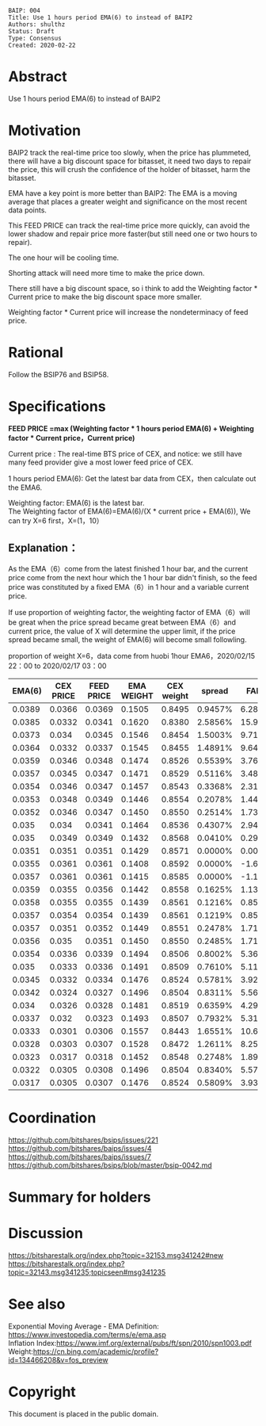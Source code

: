 ```
BAIP: 004
Title: Use 1 hours period EMA(6) to instead of BAIP2
Authors: shulthz
Status: Draft
Type: Consensus 
Created: 2020-02-22
```

# Abstract
Use 1 hours period EMA(6) to instead of BAIP2

# Motivation
BAIP2 track the real-time price too slowly, when the price has plummeted, there will have a big discount space for bitasset, it need two days to repair the price, this will crush the confidence of the holder of bitasset, harm the bitasset.

EMA have a key point is more better than BAIP2: The EMA is a moving average that places a greater weight and significance on the most recent data points.

This FEED PRICE can track the real-time price more quickly, can avoid the lower shadow and repair price more faster(but still need one or two hours to repair).

The one hour will be cooling time.

Shorting attack will need more time to make the price down.

There still have a big discount space, so i think to add the Weighting factor * Current price to make the big discount space more smaller.

Weighting factor * Current price will increase the nondeterminacy of feed price.

# Rational

Follow the BSIP76 and BSIP58.

# Specifications

**FEED PRICE =max (Weighting factor * 1 hours period EMA(6) + Weighting factor * Current price，Current price)**

Current price : The real-time BTS price of CEX, and notice: we still have many feed provider give a most lower feed price of CEX.

1 hours period EMA(6): Get the latest bar data from CEX，then calculate out the EMA6.

Weighting factor: EMA(6) is the latest bar.      
The Weighting factor of EMA(6)=EMA(6)/(X * current price + EMA(6)), We can try X=6 first，X=(1，10）

## Explanation：
As the EMA（6）come from the latest finished 1 hour bar, and the current price come from the next hour which the 1 hour bar didn't finish, so the feed price was constituted by a fixed EMA（6）in 1 hour and a variable current price.

If use proportion of weighting factor, the weighting factor of EMA（6）will be great when the price spread became great between EMA（6）and current price, the value of X will determine the upper limit,  if the price spread became small, the weight of EMA(6) will become small followling.

proportion of weight X=6，data come from huobi 1hour EMA6，2020/02/15 22：00 to 2020/02/17 03：00

| EMA\(6\) | CEX PRICE   | FEED PRICE      | EMA WEIGHT   | CEX weight    | spread    | FALL       |
|-----------|---------|----------|----------|----------|----------|----------|
| 0\.0389   | 0\.0366 | 0\.0369  | 0\.1505  | 0\.8495  | 0\.9457% | 6\.28%   |
| 0\.0385   | 0\.0332 | 0\.0341  | 0\.1620  | 0\.8380  | 2\.5856% | 15\.96%  |
| 0\.0373   | 0\.034  | 0\.0345  | 0\.1546  | 0\.8454  | 1\.5003% | 9\.71%   |
| 0\.0364   | 0\.0332 | 0\.0337  | 0\.1545  | 0\.8455  | 1\.4891% | 9\.64%   |
| 0\.0359   | 0\.0346 | 0\.0348  | 0\.1474  | 0\.8526  | 0\.5539% | 3\.76%   |
| 0\.0357   | 0\.0345 | 0\.0347  | 0\.1471  | 0\.8529  | 0\.5116% | 3\.48%   |
| 0\.0354   | 0\.0346 | 0\.0347  | 0\.1457  | 0\.8543  | 0\.3368% | 2\.31%   |
| 0\.0353   | 0\.0348 | 0\.0349  | 0\.1446  | 0\.8554  | 0\.2078% | 1\.44%   |
| 0\.0352   | 0\.0346 | 0\.0347  | 0\.1450  | 0\.8550  | 0\.2514% | 1\.73%   |
| 0\.035    | 0\.034  | 0\.0341  | 0\.1464  | 0\.8536  | 0\.4307% | 2\.94%   |
| 0\.035    | 0\.0349 | 0\.0349  | 0\.1432  | 0\.8568  | 0\.0410% | 0\.29%   |
| 0\.0351   | 0\.0351 | 0\.0351  | 0\.1429  | 0\.8571  | 0\.0000% | 0\.00%   |
| 0\.0355   | 0\.0361 | 0\.0361  | 0\.1408  | 0\.8592  | 0\.0000% | \-1\.66% |
| 0\.0357   | 0\.0361 | 0\.0361  | 0\.1415  | 0\.8585  | 0\.0000% | \-1\.11% |
| 0\.0359   | 0\.0355 | 0\.0356  | 0\.1442  | 0\.8558  | 0\.1625% | 1\.13%   |
| 0\.0358   | 0\.0355 | 0\.0355  | 0\.1439  | 0\.8561  | 0\.1216% | 0\.85%   |
| 0\.0357   | 0\.0354 | 0\.0354  | 0\.1439  | 0\.8561  | 0\.1219% | 0\.85%   |
| 0\.0357   | 0\.0351 | 0\.0352  | 0\.1449  | 0\.8551  | 0\.2478% | 1\.71%   |
| 0\.0356   | 0\.035  | 0\.0351  | 0\.1450  | 0\.8550  | 0\.2485% | 1\.71%   |
| 0\.0354   | 0\.0336 | 0\.0339  | 0\.1494  | 0\.8506  | 0\.8002% | 5\.36%   |
| 0\.035    | 0\.0333 | 0\.0336  | 0\.1491  | 0\.8509  | 0\.7610% | 5\.11%   |
| 0\.0345   | 0\.0332 | 0\.0334  | 0\.1476  | 0\.8524  | 0\.5781% | 3\.92%   |
| 0\.0342   | 0\.0324 | 0\.0327  | 0\.1496  | 0\.8504  | 0\.8311% | 5\.56%   |
| 0\.034    | 0\.0326 | 0\.0328  | 0\.1481  | 0\.8519  | 0\.6359% | 4\.29%   |
| 0\.0337   | 0\.032  | 0\.0323  | 0\.1493  | 0\.8507  | 0\.7932% | 5\.31%   |
| 0\.0333   | 0\.0301 | 0\.0306  | 0\.1557  | 0\.8443  | 1\.6551% | 10\.63%  |
| 0\.0328   | 0\.0303 | 0\.0307  | 0\.1528  | 0\.8472  | 1\.2611% | 8\.25%   |
| 0\.0323   | 0\.0317 | 0\.0318  | 0\.1452  | 0\.8548  | 0\.2748% | 1\.89%   |
| 0\.0322   | 0\.0305 | 0\.0308  | 0\.1496  | 0\.8504  | 0\.8340% | 5\.57%   |
| 0\.0317   | 0\.0305 | 0\.0307  | 0\.1476  | 0\.8524  | 0\.5809% | 3\.93%   |



# Coordination
https://github.com/bitshares/bsips/issues/221    
https://github.com/bitshares/baips/issues/4      
https://github.com/bitshares/baips/issues/7        
https://github.com/bitshares/bsips/blob/master/bsip-0042.md

# Summary for holders

# Discussion    
https://bitsharestalk.org/index.php?topic=32153.msg341242#new      
https://bitsharestalk.org/index.php?topic=32143.msg341235;topicseen#msg341235    

# See also
Exponential Moving Average - EMA Definition: https://www.investopedia.com/terms/e/ema.asp     
Inflation Index:https://www.imf.org/external/pubs/ft/spn/2010/spn1003.pdf     
Weight:https://cn.bing.com/academic/profile?id=134466208&v=fos_preview    

# Copyright

This document is placed in the public domain.
